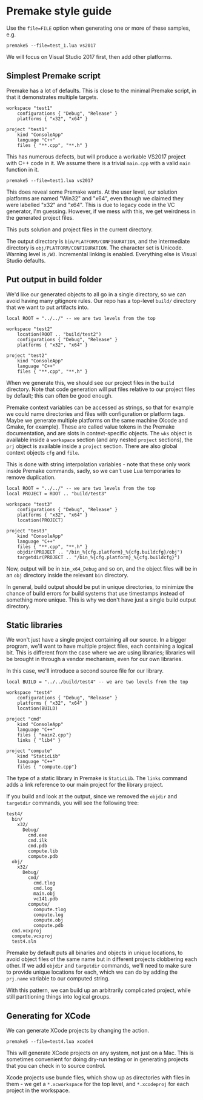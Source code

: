 # Premake style guide

Use the `file=FILE` option when generating one or more of these
samples, e.g.

```
premake5 --file=test_1.lua vs2017
```

We will focus on Visual Studio 2017 first, then add other platforms.

## Simplest Premake script

Premake has a lot of defaults. This is close to the minimal Premake script, in that it
demonstrates multiple targets.

```
workspace "test1"
    configurations { "Debug", "Release" }
    platforms { "x32", "x64" }

project "test1"
    kind "ConsoleApp"
    language "C++"
    files { "**.cpp", "**.h" }
```

This has numerous defects, but will produce a workable VS2017 project with C++ code in it.
We assume there is a trivial `main.cpp` with a valid `main` function in it.

```
premake5 --file=test1.lua vs2017
```

This does reveal some Premake warts. At the user level, our solution platforms are named "Win32"
and "x64", even though we claimed they were labelled "x32" and "x64". This is due to legacy code
in the VC generator, I'm guessing. However, if we mess with this, we get weirdness in the generated
project files.

This puts solution and project files in the current directory.

The output directory is `bin/PLATFORM/CONFIGURATION`, and the intermediate directory is
`obj/PLATFORM/CONFIGURATION`. The character set is Unicode. Warning level is `/W3`. Incremental
linking is enabled. Everything else is Visual Studio defaults.

## Put output in build folder

We'd like our generated objects to all go in a single directory, so we can avoid having many
gitignore rules. Our repo has a top-level `build/` directory that we want to put artifacts into.

```
local ROOT = "../../" -- we are two levels from the top

workspace "test2"
    location(ROOT .. "build/test2")
    configurations { "Debug", "Release" }
    platforms { "x32", "x64" }

project "test2"
    kind "ConsoleApp"
    language "C++"
    files { "**.cpp", "**.h" }
```

When we generate this, we should see our project files in the `build` directory. Note that code generation
will put files relative to our project files by default; this can often be good enough.

Premake context variables can be accessed as strings, so that for example we could name directories and
files with configuration or platform tags. Maybe we generate multiple platforms on the same machine
(Xcode and Gmake, for example). These are called value tokens in the Premake documentation, and are
slots in context-specific objects. The `wks` object is available inside a `workspace` section (and any
nested `project` sections), the `prj` object is available inside a `project` section. There are also
global context objects `cfg` and `file`.

This is done with string interpolation variables - note that these only work inside Premake commands,
sadly, so we can't use Lua temporaries to remove duplication.

```
local ROOT = "../../" -- we are two levels from the top
local PROJECT = ROOT .. "build/test3"

workspace "test3"
    configurations { "Debug", "Release" }
    platforms { "x32", "x64" }
    location(PROJECT)

project "test3"
    kind "ConsoleApp"
    language "C++"
    files { "**.cpp", "**.h" }
    objdir(PROJECT .. "/bin_%{cfg.platform}_%{cfg.buildcfg}/obj")
    targetdir(PROJECT .. "/bin_%{cfg.platform}_%{cfg.buildcfg}")
```

Now, output will be in `bin_x64_Debug` and so on, and the object files will be in an `obj`
directory inside the relevant `bin` directory.

In general, build output should be put in unique directories, to minimize the chance of build
errors for build systems that use timestamps instead of something more unique. This is why we
don't have just a single build output directory.

## Static libraries

We won't just have a single project containing all our source. In a bigger program, we'll want to
have multiple project files, each containing a logical bit. This is different from the case where
we are using libraries; libraries will be brought in through a vendor mechanism, even for our own
libraries.

In this case, we'll introduce a second source file for our library.

```
local BUILD = "../../build/test4" -- we are two levels from the top

workspace "test4"
    configurations { "Debug", "Release" }
    platforms { "x32", "x64" }
    location(BUILD)

project "cmd"
    kind "ConsoleApp"
    language "C++"
    files { "main2.cpp"}
    links { "lib4" }

project "compute"
    kind "StaticLib"
    language "C++"
    files { "compute.cpp"}
```

The type of a static library in Premake is `StaticLib`. The `links` command adds a link reference
to our main project for the library project.

If you build and look at the output, since we removed the `objdir` and `targetdir` commands, you
will see the following tree:

```
test4/
  bin/
    x32/
      Debug/
        cmd.exe
        cmd.ilk
        cmd.pdb
        compute.lib
        compute.pdb
  obj/
    x32/
      Debug/
        cmd/
          cmd.tlog
          cmd.log
          main.obj
          vc141.pdb
        compute/
          compute.tlog
          compute.log
          compute.obj
          compute.pdb
  cmd.vcxproj
  compute.vcxproj
  test4.sln
```

Premake by default puts all binaries and objects in unique locations, to avoid object files of the
same name but in different projects clobbering each other. If we add `objdir` and `targetdir`
commands, we'll need to make sure to provide unique locations for each, which we can do by adding
the `prj.name` variable to our computed string.

With this pattern, we can build up an arbitrarily complicated project, while still partitioning
things into logical groups.

## Generating for XCode

We can generate XCode projects by changing the action.

```
premake5 --file=test4.lua xcode4
```

This will generate XCode projects on any system, not just on a Mac. This is sometimes convenient for
doing dry-run testing or in generating projects that you can check in to source control.

Xcode projects use bunde files, which show up as directories with files in them - we get
a `*.xcworkspace` for the top level, and `*.xcodeproj` for each project in the workspace.
